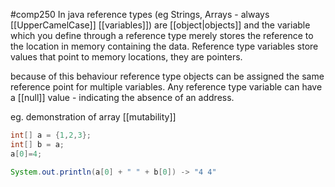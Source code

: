 #comp250 
In java reference types (eg Strings, Arrays - always [[UpperCamelCase]] [[variables]]) are [[object|objects]] and the variable which you define through a reference type merely stores the reference to the location in memory containing the data. Reference type variables store values that point to memory locations, they are pointers.

because of this behaviour reference type objects can be assigned the same reference point for multiple variables. Any reference type variable can have a [[null]] value - indicating the absence of an address. 

eg. demonstration of array [[mutability]]
```java
int[] a = {1,2,3};
int[] b = a;
a[0]=4;

System.out.println(a[0] + " " + b[0]) -> "4 4"
```

